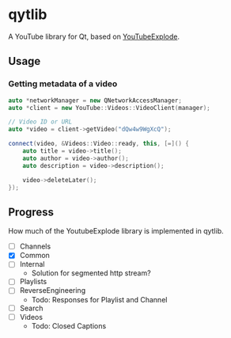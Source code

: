 # qytlib

A YouTube library for Qt, based on [YouTubeExplode](https://github.com/Tyrrrz/YoutubeExplode).

## Usage

### Getting metadata of a video

```c++
auto *networkManager = new QNetworkAccessManager;
auto *client = new YouTube::Videos::VideoClient(manager);

// Video ID or URL
auto *video = client->getVideo("dQw4w9WgXcQ");

connect(video, &Videos::Video::ready, this, [=]() {
    auto title = video->title();
    auto author = video->author();
    auto description = video->description();

    video->deleteLater();
});
```

## Progress

How much of the YoutubeExplode library is implemented in qytlib.

- [ ] Channels
- [x] Common
- [ ] Internal
	- Solution for segmented http stream?
- [ ] Playlists
- [ ] ReverseEngineering
	- Todo: Responses for Playlist and Channel
- [ ] Search
- [ ] Videos
	- Todo: Closed Captions